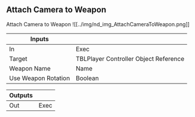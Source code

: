 ## Attach Camera to Weapon
Attach Camera to Weapon
![[../img/nd_img_AttachCameraToWeapon.png]]

|Inputs||
|--|--|
| In | Exec |
| Target | TBLPlayer Controller Object Reference |
| Weapon Name | Name |
| Use Weapon Rotation | Boolean |

|Outputs||
|--|--|
| Out | Exec |
